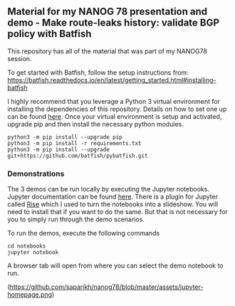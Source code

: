 ## Material for my NANOG 78 presentation and demo - Make route-leaks history: validate BGP policy with Batfish

This repository has all of the material that was part of my NANOG78 session. 

To get started with Batfish, follow the setup instructions from: 
https://batfish.readthedocs.io/en/latest/getting_started.html#installing-batfish

I highly recommend that you leverage a Python 3 virtual environment for installing the dependencies of this repository. Details on how to set one up can be found [here](https://docs.python.org/3/library/venv.html). Once your virtual environment is setup and activated, upgrade pip and then install the necessary python modules.

```
python3 -m pip install --upgrade pip
python3 -m pip install -r requirements.txt
python3 -m pip install --upgrade git+https://github.com/batfish/pybatfish.git
```


### Demonstrations

The 3 demos can be run locally by executing the Jupyter notebooks. Jupyter documentation can be found [here](http://jupyter.org/). There is a plugin for Jupyter called [Rise](https://rise.readthedocs.io/en/maint-5.6/) which I used to turn the notebooks into a slideshow. You will need to install that if you want to do the same. But that is not necessary for you to simply run through the demo scenarios.


To run the demos, execute the following commands
```
cd notebooks
jupyter notebook
```

A browser tab will open from where you can select the demo notebook to run.

(https://github.com/saparikh/nanog78/blob/master/assets/jupyter-homepage.png)


